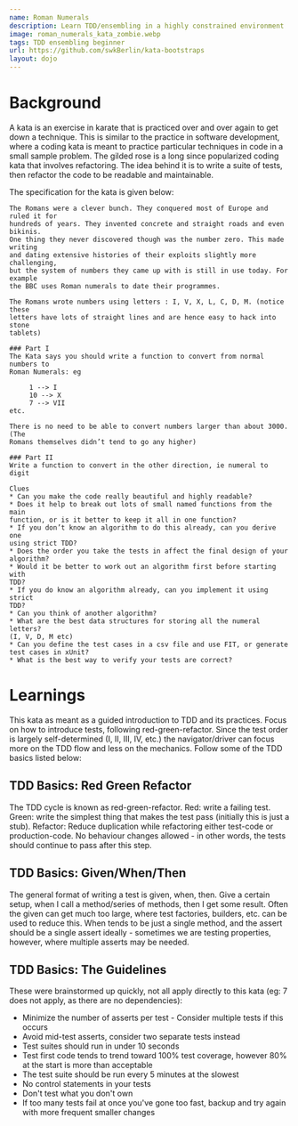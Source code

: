 ```yaml
---
name: Roman Numerals
description: Learn TDD/ensembling in a highly constrained environment
image: roman_numerals_kata_zombie.webp
tags: TDD ensembling beginner
url: https://github.com/swkBerlin/kata-bootstraps
layout: dojo
---
```


# Background


A kata is an exercise in karate that is practiced over and over again to get down a technique.
This is similar to the practice in software development, where a coding kata is meant to practice
particular techniques in code in a small sample problem. The gilded rose is a long since popularized
coding kata that involves refactoring. The idea behind it is to write a suite of tests, then refactor
the code to be readable and maintainable.

The specification for the kata is given below:
```
The Romans were a clever bunch. They conquered most of Europe and ruled it for 
hundreds of years. They invented concrete and straight roads and even bikinis. 
One thing they never discovered though was the number zero. This made writing 
and dating extensive histories of their exploits slightly more challenging, 
but the system of numbers they came up with is still in use today. For example 
the BBC uses Roman numerals to date their programmes.

The Romans wrote numbers using letters : I, V, X, L, C, D, M. (notice these 
letters have lots of straight lines and are hence easy to hack into stone 
tablets)

### Part I
The Kata says you should write a function to convert from normal numbers to 
Roman Numerals: eg

     1 --> I
     10 --> X
     7 --> VII
etc.

There is no need to be able to convert numbers larger than about 3000. (The 
Romans themselves didn’t tend to go any higher)

### Part II
Write a function to convert in the other direction, ie numeral to digit

Clues
* Can you make the code really beautiful and highly readable?
* Does it help to break out lots of small named functions from the main 
function, or is it better to keep it all in one function?  
* If you don’t know an algorithm to do this already, can you derive one 
using strict TDD?  
* Does the order you take the tests in affect the final design of your 
algorithm?  
* Would it be better to work out an algorithm first before starting with 
TDD?  
* If you do know an algorithm already, can you implement it using strict 
TDD?  
* Can you think of another algorithm?  
* What are the best data structures for storing all the numeral letters? 
(I, V, D, M etc)  
* Can you define the test cases in a csv file and use FIT, or generate 
test cases in xUnit?  
* What is the best way to verify your tests are correct?
```

# Learnings

This kata as meant as a guided introduction to TDD and its practices. Focus on how to introduce tests, following red-green-refactor.
Since the test order is largely self-determined (I, II, III, IV, etc.) the navigator/driver can focus more on the TDD flow and
less on the mechanics. Follow some of the TDD basics listed below:

## TDD Basics: Red Green Refactor
The TDD cycle is known as red-green-refactor. Red: write a failing test. Green: write the simplest thing that makes the test
pass (initially this is just a stub). Refactor: Reduce duplication while refactoring either test-code or production-code. No
behaviour changes allowed - in other words, the tests should continue to pass after this step.

## TDD Basics: Given/When/Then
The general format of writing a test is given, when, then. Give a certain setup, when I call a method/series of methods, then
I get some result. Often the given can get much too large, where test factories, builders, etc. can be used to reduce this. When
tends to be just a single method, and the assert should be a single assert ideally - sometimes we are testing properties, however,
where multiple asserts may be needed.

## TDD Basics: The Guidelines

These were brainstormed up quickly, not all apply directly to this kata (eg: 7 does not apply, as there are no dependencies):
* Minimize the number of asserts per test - Consider multiple tests if this occurs
* Avoid mid-test asserts, consider two separate tests instead
* Test suites should run in under 10 seconds
* Test first code tends to trend toward 100% test coverage, however 80% at the start is more than acceptable
* The test suite should be run every 5 minutes at the slowest
* No control statements in your tests
* Don't test what you don't own
* If too many tests fail at once you've gone too fast, backup and try again with more frequent smaller changes